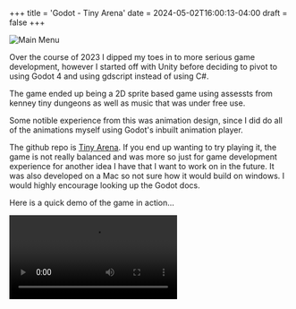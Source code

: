 +++
title = 'Godot - Tiny Arena'
date = 2024-05-02T16:00:13-04:00
draft = false
+++


![Main Menu](/tiny-arena.png "Main menu for Tiny Arena")

Over the course of 2023 I dipped my toes in to more serious game development, however I started off with Unity before deciding to pivot to using Godot 4 and using gdscript instead of using C#.

The game ended up being a 2D sprite based game using assessts from kenney tiny dungeons as well as music that was under free use.

Some notible experience from this was animation design, since I did do all of the animations myself using Godot's inbuilt animation player.

The github repo is [Tiny Arena](https://github.com/m-r-maxwell/tinyarena). If you end up wanting to try playing it, the game is not really balanced and was more so just for game development experience for another idea I have that I want to work on in the future. It was also developed on a Mac so not sure how it would build on windows. I would highly encourage looking up the Godot docs.

Here is a quick demo of the game in action...

![Demo Video](/img/tinyarena.mp4)